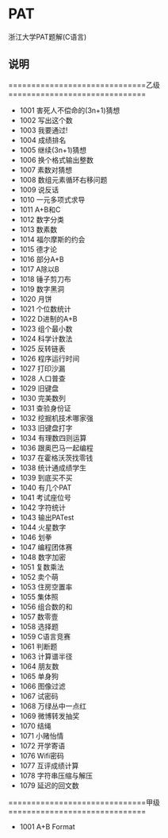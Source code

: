 # PAT
浙江大学PAT题解(C语言)

## 说明

==============================乙级==============================
* 1001 害死人不偿命的(3n+1)猜想 
* 1002 写出这个数 
* 1003 我要通过!
* 1004 成绩排名 
* 1005 继续(3n+1)猜想
* 1006 换个格式输出整数 
* 1007 素数对猜想 
* 1008 数组元素循环右移问题
* 1009 说反话 
* 1010 一元多项式求导
* 1011 A+B和C 
* 1012 数字分类 
* 1013 数素数
* 1014 福尔摩斯的约会 
* 1015 德才论 
* 1016 部分A+B 
* 1017 A除以B 
* 1018 锤子剪刀布 
* 1019 数字黑洞 
* 1020 月饼 
* 1021 个位数统计 
* 1022 D进制的A+B 
* 1023 组个最小数 
* 1024 科学计数法 
* 1025 反转链表 
* 1026 程序运行时间 
* 1027 打印沙漏 
* 1028 人口普查 
* 1029 旧键盘 
* 1030 完美数列 
* 1031 查验身份证 
* 1032 挖掘机技术哪家强 
* 1033 旧键盘打字 
* 1034 有理数四则运算 
* 1036 跟奥巴马一起编程 
* 1037 在霍格沃茨找零钱 
* 1038 统计通成绩学生 
* 1039 到底买不买
* 1040 有几个PAT 
* 1041 考试座位号 
* 1042 字符统计
* 1043 输出PATest
* 1044 火星数字
* 1046 划拳
* 1047 编程团体赛
* 1048 数字加密
* 1051 复数乘法
* 1052 卖个萌
* 1053 住房空置率
* 1055 集体照
* 1056 组合数的和 
* 1057 数零壹
* 1058 选择题
* 1059 C语言竞赛
* 1061 判断题
* 1063 计算谱半径
* 1064 朋友数
* 1065 单身狗
* 1066 图像过滤
* 1067 试密码
* 1068 万绿丛中一点红
* 1069 微博转发抽奖
* 1070 结绳
* 1071 小赌怡情
* 1072 开学寄语
* 1076 Wifi密码
* 1077 互评成绩计算
* 1078 字符串压缩与解压
* 1079 延迟的回文数

==============================甲级==============================

* 1001 A+B Format
